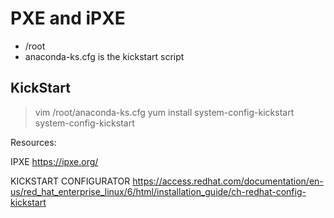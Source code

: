 # PXE and iPXE

- /root
- anaconda-ks.cfg is the kickstart script

## KickStart

> vim /root/anaconda-ks.cfg
> yum install system-config-kickstart
> system-config-kickstart

Resources:

IPXE
https://ipxe.org/

KICKSTART CONFIGURATOR
https://access.redhat.com/documentation/en-us/red_hat_enterprise_linux/6/html/installation_guide/ch-redhat-config-kickstart